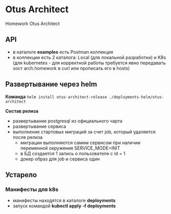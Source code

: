 # Otus Architect

Homework Otus Architect

## API
* в каталоге **examples** есть Postman коллекция
* в коллекции есть 2 каталога: Local (для локальной разработки) и K8s (для kubernetes - для корректной работы требуется явно передавать хост arch.homework в curl или прописать его в hosts)

## Развертывание через helm
**Команда** `helm install otus-architect-release ./deployments-helm/otus-architect`

**Состав релиза**  
* развертывание postgresql из официального чарта
* развертывание сервиса
* выполнение стартовых миграций за счет job, который удаляется после релиза
  * миграции выполняются самим сервисом при наличии переменной окружения SERVICE_MODE=INIT
  * в БД создается 1 запись о пользователе с id = 1
  * докер образ для job и сервиса один
  

## Устарело
### Манифесты для k8s
* манифесты находятся в каталоге **deployments**
* запуск командой **kubectl apply -f deployments**


